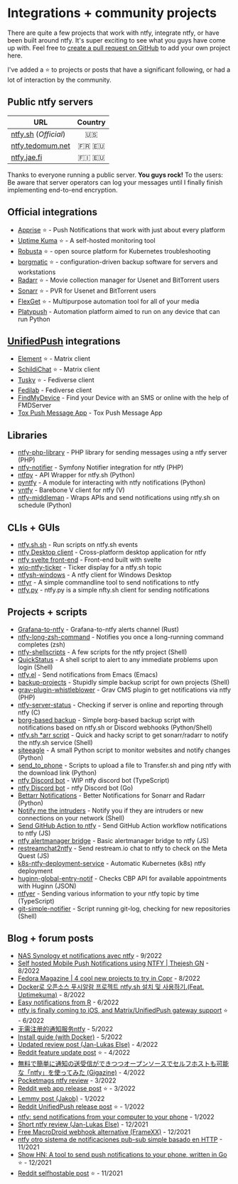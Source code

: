 # Integrations + community projects

There are quite a few projects that work with ntfy, integrate ntfy, or have been built around ntfy. It's super exciting to see what you guys have come up with. Feel free to [create a pull request on GitHub](https://github.com/binwiederhier/ntfy/issues) to add your own project here.

I've added a ⭐ to projects or posts that have a significant following, or had a lot of interaction by the community.

## Public ntfy servers

| URL                                           |  Country  |
|-----------------------------------------------|:---------:|
| [ntfy.sh](https://ntfy.sh/) (*Official*)      |   🇺🇸    |
| [ntfy.tedomum.net](https://ntfy.tedomum.net/) | 🇫🇷 🇪🇺 |
| [ntfy.jae.fi](https://ntfy.jae.fi/)           | 🇫🇮 🇪🇺 |

Thanks to everyone running a public server. **You guys rock!** To the users: Be aware that server operators can log your 
messages until I finally finish implementing end-to-end encryption.

## Official integrations

- [Apprise](https://github.com/caronc/apprise/wiki/Notify_ntfy) ⭐ - Push Notifications that work with just about every platform
- [Uptime Kuma](https://uptime.kuma.pet/) ⭐ - A self-hosted monitoring tool
- [Robusta](https://docs.robusta.dev/master/catalog/sinks/webhook.html) ⭐ - open source platform for Kubernetes troubleshooting
- [borgmatic](https://torsion.org/borgmatic/docs/how-to/monitor-your-backups/#third-party-monitoring-services) ⭐ - configuration-driven backup software for servers and workstations
- [Radarr](https://radarr.video/) ⭐ - Movie collection manager for Usenet and BitTorrent users
- [Sonarr](https://sonarr.tv/) ⭐ - PVR for Usenet and BitTorrent users
- [FlexGet](https://flexget.com/Plugins/Notifiers/ntfysh) ⭐ - Multipurpose automation tool for all of your media
- [Platypush](https://docs.platypush.tech/platypush/plugins/ntfy.html) - Automation platform aimed to run on any device that can run Python

## [UnifiedPush](https://unifiedpush.org/users/apps/) integrations

- [Element](https://f-droid.org/packages/im.vector.app/) ⭐ - Matrix client
- [SchildiChat](https://schildi.chat/android/) ⭐ - Matrix client
- [Tusky](https://tusky.app/) ⭐ - Fediverse client
- [Fedilab](https://fedilab.app/) - Fediverse client
- [FindMyDevice](https://gitlab.com/Nulide/findmydevice/) - Find your Device with an SMS or online with the help of FMDServer
- [Tox Push Message App](https://github.com/zoff99/tox_push_msg_app) - Tox Push Message App

## Libraries 

- [ntfy-php-library](https://github.com/VerifiedJoseph/ntfy-php-library) - PHP library for sending messages using a ntfy server (PHP)
- [ntfy-notifier](https://github.com/DAcodedBEAT/ntfy-notifier) - Symfony Notifier integration for ntfy (PHP)
- [ntfpy](https://github.com/Nevalicjus/ntfpy) - API Wrapper for ntfy.sh (Python)
- [pyntfy](https://github.com/DP44/pyntfy) - A module for interacting with ntfy notifications (Python)
- [vntfy](https://github.com/lmangani/vntfy) - Barebone V client for ntfy (V)
- [ntfy-middleman](https://github.com/nachotp/ntfy-middleman) - Wraps APIs and send notifications using ntfy.sh on schedule (Python)

## CLIs + GUIs

- [ntfy.sh.sh](https://github.com/mininmobile/ntfy.sh.sh) - Run scripts on ntfy.sh events
- [ntfy Desktop client](https://github.com/mininmobile/ntfy-desktop) - Cross-platform desktop application for ntfy
- [ntfy svelte front-end](https://github.com/novatorem/Ntfy) - Front-end built with svelte
- [wio-ntfy-ticker](https://github.com/nachotp/wio-ntfy-ticker) - Ticker display for a ntfy.sh topic
- [ntfysh-windows](https://github.com/lucas-bortoli/ntfysh-windows) - A ntfy client for Windows Desktop
- [ntfyr](https://github.com/haxwithaxe/ntfyr) - A simple commandline tool to send notifications to ntfy
- [ntfy.py](https://github.com/ioqy/ntfy-client-python) - ntfy.py is a simple nfty.sh client for sending notifications

## Projects + scripts 

- [Grafana-to-ntfy](https://github.com/kittyandrew/grafana-to-ntfy) - Grafana-to-ntfy alerts channel (Rust)
- [ntfy-long-zsh-command](https://github.com/robfox92/ntfy-long-zsh-command) - Notifies you once a long-running command completes (zsh)
- [ntfy-shellscripts](https://github.com/nickexyz/ntfy-shellscripts) - A few scripts for the ntfy project (Shell)
- [QuickStatus](https://github.com/corneliusroot/QuickStatus) - A shell script to alert to any immediate problems upon login (Shell)
- [ntfy.el](https://github.com/shombando/ntfy) - Send notifications from Emacs (Emacs)
- [backup-projects](https://gist.github.com/anthonyaxenov/826ba65abbabd5b00196bc3e6af76002) - Stupidly simple backup script for own projects (Shell)
- [grav-plugin-whistleblower](https://github.com/Himmlisch-Studios/grav-plugin-whistleblower) - Grav CMS plugin to get notifications via ntfy (PHP)
- [ntfy-server-status](https://github.com/filip2cz/ntfy-server-status) -  Checking if server is online and reporting through ntfy (C)
- [borg-based backup](https://github.com/davidhi7/backup) - Simple borg-based backup script with notifications based on ntfy.sh or Discord webhooks (Python/Shell)
- [ntfy.sh *arr script](https://github.com/agent-squirrel/nfty-arr-script) - Quick and hacky script to get sonarr/radarr to notify the ntfy.sh service (Shell)
- [siteeagle](https://github.com/tpanum/siteeagle) - A small Python script to monitor websites and notify changes (Python)
- [send_to_phone](https://github.com/whipped-cream/send_to_phone) - Scripts to upload a file to Transfer.sh and ping ntfy with the download link (Python)
- [ntfy Discord bot](https://github.com/R0dn3yS/ntfy-bot) - WIP ntfy discord bot (TypeScript)
- [ntfy Discord bot](https://github.com/binwiederhier/ntfy-bot) - ntfy Discord bot (Go)
- [Bettarr Notifications](https://github.com/NiNiyas/Bettarr-Notifications) - Better Notifications for Sonarr and Radarr (Python)
- [Notify me the intruders](https://github.com/nothingbutlucas/notify_me_the_intruders) - Notify you if they are intruders or new connections on your network (Shell)
- [Send GitHub Action to ntfy](https://github.com/NiNiyas/ntfy-action) - Send GitHub Action workflow notifications to ntfy (JS)
- [ntfy alertmanager bridge](https://github.com/aTable/ntfy_alertmanager_bridge) - Basic alertmanager bridge to ntfy (JS)
- [restreamchat2ntfy](https://github.com/kurohuku7/restreamchat2ntfy) - Send restream.io chat to ntfy to check on the Meta Quest (JS)
- [k8s-ntfy-deployment-service](https://github.com/Christian42/k8s-ntfy-deployment-service) - Automatic Kubernetes (k8s) ntfy deployment
- [huginn-global-entry-notif](https://github.com/kylezoa/huginn-global-entry-notif) - Checks CBP API for available appointments with Huginn (JSON)
- [ntfyer](https://github.com/KikyTokamuro/ntfyer) - Sending various information to your ntfy topic by time (TypeScript)
- [git-simple-notifier](https://github.com/plamenjm/git-simple-notifier) - Script running git-log, checking for new repositories (Shell)

## Blog + forum posts

- [NAS Synology et notifications avec ntfy](https://www.cachem.fr/synology-notifications-ntfy/) - 9/2022 
- [Self hosted Mobile Push Notifications using NTFY | Thejesh GN](https://thejeshgn.com/2022/08/23/self-hosted-mobile-push-notifications-using-ntfy/) - 8/2022
- [Fedora Magazine | 4 cool new projects to try in Copr](https://fedoramagazine.org/4-cool-new-projects-to-try-in-copr-for-august-2022/) - 8/2022
- [Docker로 오픈소스 푸시알람 프로젝트 ntfy.sh 설치 및 사용하기.(Feat. Uptimekuma)](https://svrforum.com/svr/398979) - 8/2022
- [Easy notifications from R](https://sometimesir.com/posts/easy-notifications-from-r/) - 6/2022
- [ntfy is finally coming to iOS, and Matrix/UnifiedPush gateway support](https://www.reddit.com/r/selfhosted/comments/vdzvxi/ntfy_is_finally_coming_to_ios_with_full/) ⭐ - 6/2022
- [无需注册的通知服务ntfy](https://wbsu2003.4everland.app/2022/05/30/%E6%97%A0%E9%9C%80%E6%B3%A8%E5%86%8C%E7%9A%84%E9%80%9A%E7%9F%A5%E6%9C%8D%E5%8A%A1ntfy/) - 5/2022
- [Install guide (with Docker)](https://chowdera.com/2022/150/202205301257379077.html) - 5/2022
- [Updated review post (Jan-Lukas Else)](https://jlelse.blog/thoughts/2022/04/ntfy) - 4/2022
- [Reddit feature update post](https://www.reddit.com/r/selfhosted/comments/uetlso/ntfy_is_a_tool_to_send_push_notifications_to_your/) ⭐ - 4/2022
- [無料で簡単に通知の送受信ができつつオープンソースでセルフホストも可能な「ntfy」を使ってみた (Gigazine)](https://gigazine.net/news/20220404-ntfy-push-notification/) - 4/2022
- [Pocketmags ntfy review](https://pocketmags.com/us/linux-format-magazine/march-2022/articles/1104187/ntfy) - 3/2022
- [Reddit web app release post](https://www.reddit.com/r/selfhosted/comments/tc0p0u/say_hello_to_the_brand_new_ntfysh_web_app_push/) ⭐ - 3/2022
- [Lemmy post (Jakob)](https://lemmy.eus/post/15541) - 1/2022
- [Reddit UnifiedPush release post](https://www.reddit.com/r/selfhosted/comments/s5jylf/my_open_source_notification_android_app_and/) ⭐ - 1/2022
- [ntfy: send notifications from your computer to your phone](https://rs1.es/tutorials/2022/01/19/ntfy-send-notifications-phone.html) - 1/2022
- [Short ntfy review (Jan-Lukas Else)](https://jlelse.blog/links/2021/12/ntfy-sh) - 12/2021
- [Free MacroDroid webhook alternative (FrameXX)](https://www.macrodroidforum.com/index.php?threads/ntfy-sh-free-macrodroid-webhook-alternative.1505/) - 12/2021
- [ntfy otro sistema de notificaciones pub-sub simple basado en HTTP](https://ugeek.github.io/blog/post/2021-11-05-ntfy-sh-otro-sistema-de-notificaciones-pub-sub-simple-basado-en-http.html) - 11/2021
- [Show HN: A tool to send push notifications to your phone, written in Go](https://news.ycombinator.com/item?id=29715464) ⭐ - 12/2021
- [Reddit selfhostable post](https://www.reddit.com/r/selfhosted/comments/qxlsm9/my_open_source_notification_android_app_and/) ⭐ - 11/2021
